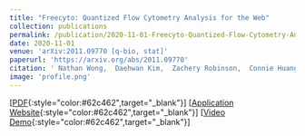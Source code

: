 ```yaml
---
title: "Freecyto: Quantized Flow Cytometry Analysis for the Web"
collection: publications
permalink: /publication/2020-11-01-Freecyto-Quantized-Flow-Cytometry-Analysis-for-the-Web
date: 2020-11-01
venue: 'arXiv:2011.09770 [q-bio, stat]'
paperurl: 'https://arxiv.org/abs/2011.09770'
citation: ' Nathan Wong,  Daehwan Kim,  Zachery Robinson,  Connie Huang,  Irina Conboy, &quot;Freecyto: Quantized Flow Cytometry Analysis for the Web.&quot; arXiv:2011.09770 [q-bio, stat], 2020.'
image: 'profile.png'
---
```

[[PDF](https://arxiv.org/pdf/2011.09770.pdf){:style="color:#62c462",target="_blank"}] 
[[Application Website](https://freecyto.com){:style="color:#62c462",target="_blank"}]
[[Video Demo](https://www.youtube.com/watch?v=JlIVgxh4_YA){:style="color:#62c462",target="_blank"}]
